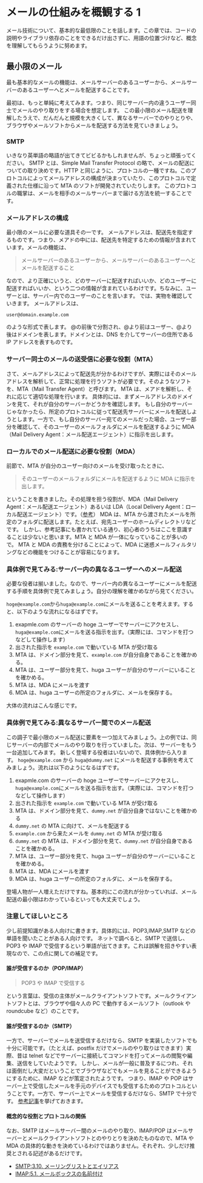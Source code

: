 # メールの仕組みを概観する 1

メール技術について、基本的な最低限のことを話します。この章では、コードの説明やライブラリ依存のことをできるだけ出さずに、用語の位置づけなど、概念を理解してもらうように努めます。

## 最小限のメール

最も基本的なメールの機能は、メールサーバーのあるユーザーから、メールサーバーのあるユーザーへとメールを配送することです。

最初は、もっと単純に考えてみます。つまり、同じサーバー内の違うユーザー同士でメールのやり取りをする場合を想定します。
この最小限のメール配送を理解したうえで、だんだんと規模を大きくして、異なるサーバーでのやりとりや、ブラウザやメールソフトからメールを配送する方法を見ていきましょう。

### SMTP

いきなり英単語の略語が出てきてビビるかもしれませんが、ちょっと頑張ってください。
SMTP とは、Simple Mail Transfer Protocol の略で、メールの配送についての取り決めです。HTTP と同じように、プロトコルの一種ですね。このプロトコルによってメールアドレスの構成が決まっていたり、このプロトコルで定義された仕様に沿って MTA のソフトが開発されていたりします。
このプロトコルの職掌は、メールを相手のメールサーバーまで届ける方法を統一することです。

### メールアドレスの構成

最小限のメールに必要な道具その一です。
メールアドレスは、配送先を指定するものです。つまり、メアドの中には、配送先を特定するための情報が含まれています。メールの機能は、

> メールサーバーのあるユーザーから、メールサーバーのあるユーザーへとメールを配送すること

なので、より正確にいうと、どのサーバーに配送すればいいか、どのユーザーに配送すればいいか、という二つの情報が含まれているわけです。ちなみに、ユーザーとは、サーバー内でのユーザーのことを言います。
では、実物を確認していきます。
メールアドレスは、

```
user@domain.example.com
```

のような形式で表します。
@の前後で分割され、@より前はユーザー、@より後はドメインを表します。ドメインとは、DNS を介してサーバーの住所である IP アドレスを表すものです。

### サーバー同士のメールの送受信に必要な役割（MTA）

さて、メールアドレスによって配送先が分かるわけですが、実際にはそのメールアドレスを解析して、正常に処理を行うソフトが必要です。そのようなソフトを、MTA（Mail Transfer Agent）と呼びます。
MTA は、メアドを解析し、それに応じて適切な処理を行います。
具体的には、まずメールアドレスのドメインを見て、それが自分のサーバーかどうかを確認します。
もし自分のサーバーじゃなかったら、所定のプロトコルに従って配送先サーバーにメールを配送しようとします。一方で、もし自分のサーバー宛てのメールだった場合、ユーザー部分を確認して、そのユーザーのメールフォルダにメールを配送するように MDA（Mail Delivery Agent：メール配送エージェント）に指示を出します。

### ローカルでのメール配送に必要な役割（MDA）

前節で、MTA が自分のユーザー向けのメールを受け取ったときに、

> そのユーザーのメールフォルダにメールを配送するように MDA に指示を出します。

ということを書きました。その処理を担う役割が、MDA（Mail Delivery Agent：メール配送エージェント）あるいは LDA（Local Delivery Agent：ローカル配送エージェント）です。（[参考](https://e-words.jp/w/MTA.html)）
MDA は、MTA から渡されたメールを所定のフォルダに配送します。たとえば、宛先ユーザーのホームディレクトリなどです。
しかし、参考記事にも書かれている通り、初心者のうちはここを意識することは少ないと思います。MTA と MDA が一体になっていることが多いので。
MTA と MDA の責務を分けることによって、MDA に迷惑メールフィルタリングなどの機能をつけることが容易になります。

### 具体例で見てみる:サーバー内の異なるユーザーへのメール配送

必要な役者は揃いました。なので、サーバー内の異なるユーザーにメールを配送する手順を具体例で見てみましょう。自分の理解を確かめながら見てください。

`hoge@example.com`から`huga@example.com`にメールを送ることを考えます。すると、以下のような流れになるはずです。

1. exapmle.com のサーバーの hoge ユーザーでサーバーにアクセスし、`huga@example.com`にメールを送る指示を出す。（実際には、コマンドを打つなどして操作します）
2. 出された指示を `example.com` で動いている MTA が受け取る
3. MTA は、ドメイン部分を見て、`example.com` が自分自身であることを確かめる。
4. MTA は、ユーザー部分を見て、huga ユーザーが自分のサーバーにいることを確かめる。
5. MTA は、MDA にメールを渡す
6. MDA は、huga ユーザーの所定のフォルダに、メールを保存する。

大体の流れはこんな感じです。

### 具体例で見てみる:異なるサーバー間でのメール配送

この調子で最小限のメール配送に要素を一つ加えてみましょう。上の例では、同じサーバーの内部でメールのやり取りを行っていました。次は、サーバーをもう一台追加してみます。
新しく登場する役者はいないので、具体例から入ります。
`hoge@example.com` から `huga@dummy.net` にメールを配送する事例を考えてみましょう。流れは以下のようになるはずです。

1. exapmle.com のサーバーの hoge ユーザーでサーバーにアクセスし、`huga@example.com`にメールを送る指示を出す。（実際には、コマンドを打つなどして操作します）
2. 出された指示を `example.com` で動いている MTA が受け取る
3. MTA は、ドメイン部分を見て、`dummy.net` が自分自身ではないことを確かめる
4. `dummy.net` の MTA に向けて、メールを配送する
5. `example.com` から来たメールを `dummy.net` の MTA が受け取る
6. `dummy.net` の MTA は、ドメイン部分を見て、`dummy.net` が自分自身であることを確かめる。
7. MTA は、ユーザー部分を見て、huga ユーザーが自分のサーバーにいることを確かめる。
8. MTA は、MDA にメールを渡す
9. MDA は、huga ユーザーの所定のフォルダに、メールを保存する。

登場人物が一人増えただけですね。基本的にこの流れが分かっていれば、メール配送の最小限はわかっているといっても大丈夫でしょう。

### 注意してほしいところ

少し前提知識がある人向けに書きます。具体的には、POP3,IMAP,SMTP などの単語を聞いたことがある人向けです。
ネットで調べると、SMTP で送信し、POP3 や IMAP で受信するという単語が出てきます。これは誤解を招きやすい表現なので、この点に関しての補足です。

#### 誰が受信するのか（POP/IMAP）

> POP3 や IMAP で受信する

という言葉は、受信の主体がメールクライアントソフトです。メールクライアントソフトとは、ブラウザや個々人の PC で動作するメールソフト（outlook や roundcube など）のことです。

#### 誰が受信するのか（SMTP）

一方で、サーバーでメールを送受信するだけなら、SMTP を実装したソフトでも十分に可能です。（たとえば、postfix だけでメールのやり取りはできます）実際、昔は telnet などでサーバーに接続してコマンドを打ってメールの閲覧や編集、送信をしていたようです。
しかし、メールが一般に普及するにつれ、それは面倒だし大変だということでブラウザなどでもメールを見ることができるようにするために、IMAP などが策定されたようです。
つまり、IMAP や POP はサーバー上で受信したメールを手元のデバイスでも受信するためのプロトコルということです。一方で、サーバー上でメールを受信するだけなら、SMTP で十分です。
[参考記事](https://qiita.com/N-line/items/fe1e80497bef34d79443)を挙げておきます。

#### 概念的な役割とプロトコルの関係

なお、SMTP はメールサーバー間のメールのやり取り、IMAP/POP はメールサーバーとメールクライアントソフトとのやりとりを決めたものなので、MTA や MDA の具体的な動きを決めているわけではありません。それぞれ、少しだけ推奨とされる記述があるだけです。

- [SMTP:3.10. メーリングリストとエイリアス](http://srgia.com/docs/rfc2821j.html#3.10)
- [IMAP:5.1. メールボックスの名前付け](http://srgia.com/docs/rfc1730j.html#5.1)
